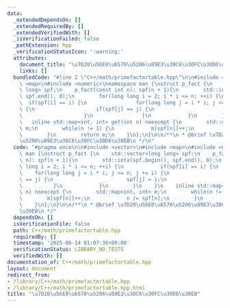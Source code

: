 ```yaml
---
data:
  _extendedDependsOn: []
  _extendedRequiredBy: []
  _extendedVerifiedWith: []
  _isVerificationFailed: false
  _pathExtension: hpp
  _verificationStatusIcon: ':warning:'
  attributes:
    document_title: "\u7D20\u56E0\u6570\u5206\u89E3\u30C6\u30FC\u30D6\u30EB"
    links: []
  bundledCode: "#line 2 \"C++/math/primefactortable.hpp\"\n\n#include <vector>\n#include\
    \ <map>\n#include <numeric>\nnamespace man {\nstruct p_fact {\n    std::vector<long\
    \ long> spf;\n    p_fact(const int n): spf(n + 1){\n        std::iota(spf.begin(),\
    \ spf.end(), 0);\n        for(long long i = 2; i * i <= n; ++i) {\n          \
    \  if(spf[i] == i) {\n                for(long long j = i * i; j <= n; j += i)\
    \ {\n                    if(spf[j] == j) {\n                        spf[j] = i;\n\
    \                    }\n                }\n            }\n        }\n    }\n \
    \   inline std::map<int, int> get(int n) noexcept {\n        std::map<int, int>\
    \ m;\n        while(n != 1) {\n            m[spf[n]]++;\n            n /= spf[n];\n\
    \        }\n        return m;\n    }\n};\n}\n\n/**\n * @brief \u7D20\u56E0\u6570\
    \u5206\u89E3\u30C6\u30FC\u30D6\u30EB\n */\n"
  code: "#pragma once\n\n#include <vector>\n#include <map>\n#include <numeric>\nnamespace\
    \ man {\nstruct p_fact {\n    std::vector<long long> spf;\n    p_fact(const int\
    \ n): spf(n + 1){\n        std::iota(spf.begin(), spf.end(), 0);\n        for(long\
    \ long i = 2; i * i <= n; ++i) {\n            if(spf[i] == i) {\n            \
    \    for(long long j = i * i; j <= n; j += i) {\n                    if(spf[j]\
    \ == j) {\n                        spf[j] = i;\n                    }\n      \
    \          }\n            }\n        }\n    }\n    inline std::map<int, int> get(int\
    \ n) noexcept {\n        std::map<int, int> m;\n        while(n != 1) {\n    \
    \        m[spf[n]]++;\n            n /= spf[n];\n        }\n        return m;\n\
    \    }\n};\n}\n\n/**\n * @brief \u7D20\u56E0\u6570\u5206\u89E3\u30C6\u30FC\u30D6\
    \u30EB\n */"
  dependsOn: []
  isVerificationFile: false
  path: C++/math/primefactortable.hpp
  requiredBy: []
  timestamp: '2025-06-14 01:07:36+09:00'
  verificationStatus: LIBRARY_NO_TESTS
  verifiedWith: []
documentation_of: C++/math/primefactortable.hpp
layout: document
redirect_from:
- /library/C++/math/primefactortable.hpp
- /library/C++/math/primefactortable.hpp.html
title: "\u7D20\u56E0\u6570\u5206\u89E3\u30C6\u30FC\u30D6\u30EB"
---
```

